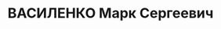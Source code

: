 ---
title: ВАСИЛЕНКО Марк Сергеевич
description: "родился в 1895 - расстрелян в 1937 в селе Быковня Киевской области,\
  \ с 1919 член РКП(б) Послужной список 1928 - 1929\t ответственный секретарь Белоцерковского\
  \ окружного комитета КП(б) Украины 1929 - 3.1931\t секретарь Президиума Всеукраинского\
  \ ЦИК 15.6.1930 - 18.1.1934\t член Центральной контрольной комиссии КП(б) Украины\
  \ 1932 - 1935\t председатель Исполнительного комитета Киевского областного Совета\
  \ 23.1.1934 - 30.8.19371\t член ЦК КП(б) Украины\t 1934-XII  1937-XIII 1935 - 1937\t\
  \ народный комиссар финансов Украинской ССР 1937\t председатель Исполнительного\
  \ комитета Киевского областного Совета 1937\t арестован Награды\t 20.12.1935\t орден\
  \ Ленина № 1771 - за выдающиеся успехи в области сельского хозяйства и за перевыполнение\
  \ государственных \t    планов по сельскому хозяйству"
---